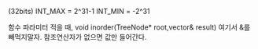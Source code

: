 (32bits)
INT_MAX = 2^31-1 
INT_MIN = -2^31 

함수 파라미터 적을 때, 
void inorder(TreeNode* root,vector<int>& result)
여기서 &를 빼먹지말자. 참조연산자가 없으면 값만 들어간다.